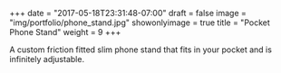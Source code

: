 +++
date = "2017-05-18T23:31:48-07:00"
draft = false
image = "img/portfolio/phone_stand.jpg"
showonlyimage = true
title = "Pocket Phone Stand"
weight = 9
+++

A custom friction fitted slim phone stand that fits in your pocket and is infinitely adjustable.
